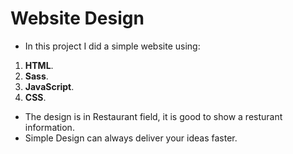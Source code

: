 # Website Design 
- In this project I did a simple website using:
1. **HTML**.
2. **Sass**.
3. **JavaScript**.
4. **CSS**.
- The design is in Restaurant field, it is good to show a resturant information.
- Simple Design can always deliver your ideas faster.

